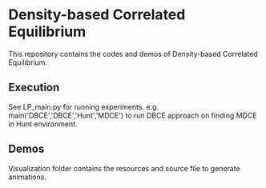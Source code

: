 # Density-based Correlated Equilibrium
This repository contains the codes and demos of Density-based Correlated Equilibrium.

## Execution
See LP_main.py for running experiments.
e.g. main('DBCE','DBCE','Hunt','MDCE') to run DBCE approach on finding MDCE in Hunt environment.

## Demos
Visualization folder contains the resources and source file to generate animations.

